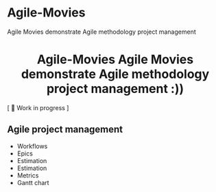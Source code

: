# Agile-Movies
Agile Movies demonstrate Agile methodology project management 

<h1 align="center">Agile-Movies Agile Movies demonstrate Agile methodology project management :))</h1>


[ 🚧 Work in progress ]
## Agile project management
- Workflows
- Epics
- Estimation 
- Estimation 
- Metrics
- Gantt chart
